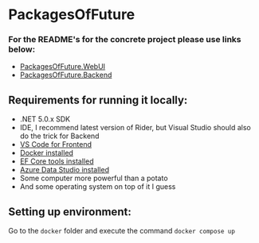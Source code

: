 # PackagesOfFuture

### For the README's for the concrete project please use links below:
- [PackagesOfFuture.WebUI](./PackagesOfFuture.WebUI/)
- [PackagesOfFuture.Backend](./PackagesOfFuture.Backend/)

## Requirements for running it locally:
- .NET 5.0.x SDK
- IDE, I recommend latest version of Rider, but Visual Studio should also do the trick for Backend
- [VS Code for Frontend](https://code.visualstudio.com/)
- [Docker installed](https://www.docker.com/get-started)
- [EF Core tools installed](https://docs.microsoft.com/en-us/ef/core/cli/dotnet)
- [Azure Data Studio installed](https://docs.microsoft.com/en-us/sql/azure-data-studio/download-azure-data-studio?view=sql-server-ver15)
- Some computer more powerful than a potato
- And some operating system on top of it I guess

## Setting up environment:
Go to the `docker` folder and execute the command `docker compose up`